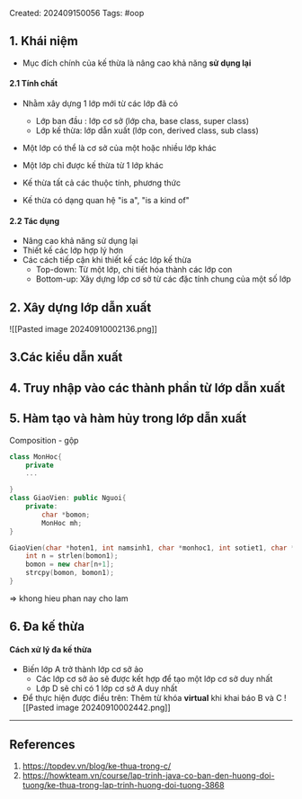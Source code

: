 Created: 202409150056
Tags: #oop 
## 1. Khái niệm
- Mục đích chính của kế thừa là nâng cao khả năng **sử dụng lại**

#### 2.1 Tính chất
- Nhằm xây dựng 1 lớp mới từ các lớp đã có
	- Lớp ban đầu : lớp cơ sở (lớp cha, base class, super class)
	- Lớp kế thừa: lớp dẫn xuất (lớp con, derived class, sub class)
- Một lớp có thể là cơ sở của một hoặc nhiều lớp khác
- Một lớp chỉ được kế thừa từ 1 lớp khác

- Kế thừa tất cả các thuộc tính, phương thức
- Kế thừa có dạng quan hệ "is a", "is a kind of"

#### 2.2 Tác dụng
- Nâng cao khả năng sử dụng lại
- Thiết kế các lớp hợp lý hơn
- Các cách tiếp cận khi thiết kế các lớp kế thừa
	- Top-down: Từ một lớp, chi tiết hóa thành các lớp con
	-  Bottom-up: Xây dựng lớp cơ sở từ các đặc tính chung của một số lớp
## 2. Xây dựng lớp dẫn xuất 

![[Pasted image 20240910002136.png]]

## 3.Các kiểu dẫn xuất

## 4. Truy nhập vào các thành phần từ lớp dẫn xuất

## 5. Hàm tạo và hàm hủy trong lớp dẫn xuất
Composition - gộp
```cpp
class MonHoc{
	private
	...

}
class GiaoVien: public Nguoi{
	private:
		char *bomon;
		MonHoc mh;
}
```

```cpp
GiaoVien(char *hoten1, int namsinh1, char *monhoc1, int sotiet1, char *bomon1): Nguoi(hoten1, namsinh1), mh(monhoc1, sotiet1){
	int n = strlen(bomon1);
	bomon = new char[n+1];
	strcpy(bomon, bomon1);
}
```
=> khong hieu phan nay cho lam

## 6. Đa kế thừa
#### Cách xử lý đa kế thừa
- Biến lớp A trở thành lớp cơ sở ảo
	- Các lớp cơ sở ảo sẽ được kết hợp để tạo một lớp cơ sở duy nhất
	- Lớp D sẽ chỉ có 1 lớp cơ sở A duy nhất
- Để thực hiện được điều trên: Thêm từ khóa **virtual** khi khai báo B và C
	![[Pasted image 20240910002442.png]]


-----
## References
1. https://topdev.vn/blog/ke-thua-trong-c/
2. https://howkteam.vn/course/lap-trinh-java-co-ban-den-huong-doi-tuong/ke-thua-trong-lap-trinh-huong-doi-tuong-3868